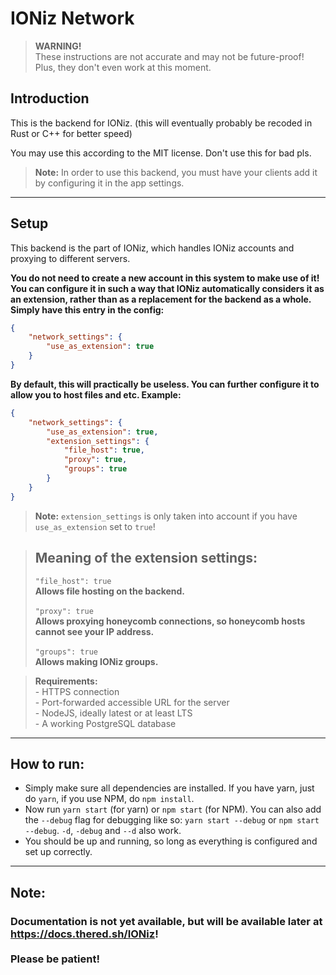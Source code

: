 # **IONiz Network**

> **WARNING!**<br/>These instructions are not accurate and may not be future-proof! Plus, they don't even work at this moment.

## **Introduction**

This is the backend for IONiz. (this will eventually probably be recoded in Rust or C++ for better speed)

You may use this according to the MIT license. Don't use this for bad pls.

> **Note:** In order to use this backend, you must have your clients add it by configuring it in the app settings.

---

## **Setup**

This backend is the part of IONiz, which handles IONiz accounts and proxying to different servers. 

**You do not need to create a new account in this system to make use of it! You can configure it in such a way that IONiz automatically considers it as an extension, rather than as a replacement for the backend as a whole. Simply have this entry in the config:**
```json
{
    "network_settings": {
        "use_as_extension": true
    }
}
```
**By default, this will practically be useless. You can further configure it to allow you to host files and etc. Example:**
```json
{
    "network_settings": {
        "use_as_extension": true,
        "extension_settings": {
            "file_host": true,
            "proxy": true,
            "groups": true
        }
    }
}
```
> **Note:** `extension_settings` is only taken into account if you have `use_as_extension` set to `true`!

> **<h2>Meaning of the extension settings:</h2>**`"file_host": true`<br/>**Allows file hosting on the backend.**<br/><br/>`"proxy": true`<br/>**Allows proxying honeycomb connections, so honeycomb hosts cannot see your IP address.**<br/><br/>`"groups": true`<br/>**Allows making IONiz groups.**

> **Requirements:**<br/>- HTTPS connection<br/>- Port-forwarded accessible URL for the server<br/>- NodeJS, ideally latest or at least LTS<br/>- A working PostgreSQL database

---

## **How to run:**
- Simply make sure all dependencies are installed. If you have yarn, just do `yarn`, if you use NPM, do `npm install`.
- Now run `yarn start` (for yarn) or `npm start` (for NPM). You can also add the `--debug` flag for debugging like so: `yarn start --debug` or `npm start --debug`. `-d`, `-debug` and `--d` also work.
- You should be up and running, so long as everything is configured and set up correctly.

---

## **Note:**

### Documentation is not yet available, but will be available later at https://docs.thered.sh/IONiz! <br/><br/>**Please be patient!**